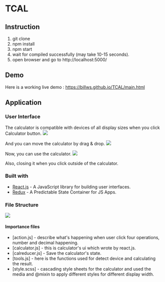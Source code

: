 # TCAL

## Instruction

1. git clone
2. npm install
3. npm start
4. wait for compiled successfully (may take 10-15 seconds).
5. open browser and go to http://localhost:5000/



## Demo
Here is a working live demo :  https://billws.github.io/TCAL/main.html


## Application

### User Interface

The calculator is compatible with devices of all display sizes when you click Calculator button.
![](https://billws.github.io/TCAL/images/demo01.png)

And you can move the calculator by drag & drop. 
![](https://billws.github.io/TCAL/images/demo02.png)

Now, you can use the calculator.
![](https://billws.github.io/TCAL/images/demo03.png)

Also, closing it when you click outside of the calculator.

### Built with

- [React.js](https://reactjs.org/) - A JavaScript library for building user interfaces.
- [Redux](https://redux.js.org/) - A Predictable State Container for JS Apps.

### File Structure

![](https://billws.github.io/TCAL/images/demo04.png)

#### Importance files
- [action.js] - describe what's happening when user click four operations, number and decimal happening. 
- [calculator.js] - this is calculator's ui which wrote by react.js. 
- [calreducer.js] - Save the calculator's state. 
- [tools.js] - here is the functions used for detect device and calculating the result. 
- [style.scss] - cascading style sheets for the calculator and used the media and @mixin to apply different styles for different display width.


